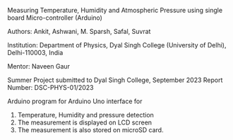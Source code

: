 Measuring Temperature, Humidity and Atmospheric Pressure using single board Micro-controller (Arduino)

Authors: Ankit, Ashwani, M. Sparsh, Safal, Suvrat 

Institution: Department of Physics, Dyal Singh College (University of Delhi), Delhi-110003, India

Mentor: Naveen Gaur

Summer Project submitted to Dyal Singh College, September 2023 Report Number: DSC-PHYS-01/2023

Arduino program for Arduino Uno interface for 
1) Temperature, Humidity and pressure detection
2) The measurement is displayed on LCD screen
3) The measurement is also stored on microSD card.


